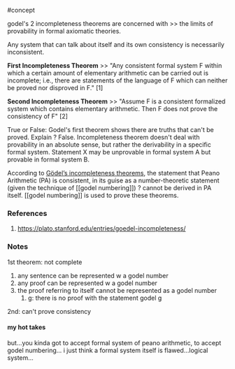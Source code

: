 #concept

godel's 2 incompleteness theorems are concerned with >> the limits of provability in formal axiomatic theories.
<!--LEARN:rnYCHLy5-->

Any system that can talk about itself and its own consistency is necessarily inconsistent.

**First Incompleteness Theorem** >> "Any consistent formal system F within which a certain amount of elementary arithmetic can be carried out is incomplete; i.e., there are statements of the language of F which can neither be proved nor disproved in F." [1]
<!--LEARN:EIXvata4-->

**Second Incompleteness Theorem** >> "Assume F is a consistent formalized system which contains elementary arithmetic. Then F does not prove the consistency of F" [2]
<!--LEARN:7smQkYod-->

True or False: Godel's first theorem shows there are truths that can't be proved. Explain
?
False. Incompleteness theorem doesn't deal with provability in an absolute sense, but rather the derivability in a specific formal system. Statement X may be unprovable in formal system A but provable in formal system B.
<!--LEARN:PEYfMGex-->

According to [Gödel’s incompleteness theorems](https://plato.stanford.edu/entries/goedel/#IncThe), the statement that Peano Arithmetic (PA) is consistent, in its guise as a number-theoretic statement (given the technique of [[godel numbering]])
?
cannot be derived in PA itself.
[[godel numbering]] is used to prove these theorems. 
<!--LEARN:zgw4uZe3-->

### References
1. https://plato.stanford.edu/entries/goedel-incompleteness/

### Notes

1st theorem: not complete
1. any sentence can be represented w a godel number
2. any proof can be represented w a godel number
3. the proof referring to itself cannot be represented as a godel number
	1. g: there is no proof with the statement godel g

2nd: can't prove consistency


#### my hot takes
but...you kinda got to accept formal system of peano arithmetic, to accept godel numbering...
i just think a formal system itself is flawed...logical system...

